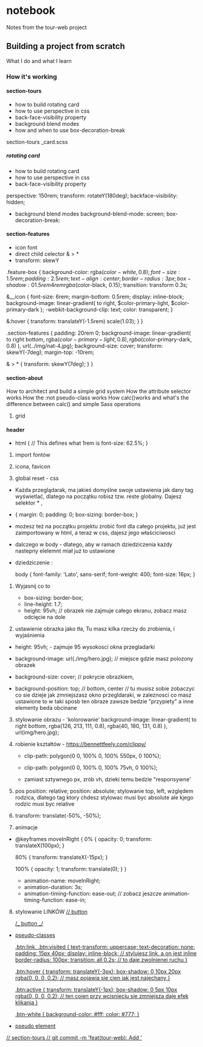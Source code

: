 # notebook

Notes from the tour-web project

## Building a project from scratch

What I do and what I learn

### How it's working

#### section-tours

- how to build rotating card
- how to use perspective in css
- back-face-visibility property
- background blend modes
- how and when to use box-decoration-break

section-tours
\_card.scss

##### rotating card

- how to build rotating card
- how to use perspective in css
- back-face-visibility property

perspective: 150rem;
transform: rotateY(180deg);
backface-visibility: hidden;

- background blend modes
  background-blend-mode: screen;
  box-decoration-break:

#### section-features

- icon font
- direct child celector & > \*
- transform: skewY

.feature-box {
background-color: rgba($color-white, 0.8);
  font-size: 1.5rem;
  padding: 2.5rem;
  text-align: center;
  border-radius: 3px;
  box-shadow: 0 1.5rem 4rem rgba($color-black, 0.15);
transition: transform 0.3s;

&\_\_icon {
font-size: 6rem;
margin-bottom: 0.5rem;
display: inline-block;
background-image: linear-gradient(
to right,
$color-primary-light,
$color-primary-dark
);
-webkit-background-clip: text;
color: transparent;
}

&:hover {
transform: translateY(-1.5rem) scale(1.03);
}
}

.section-features {
padding: 20rem 0;
background-image: linear-gradient(
to right bottom,
rgba($color-primary-light, 0.8),
      rgba($color-primary-dark, 0.8)
),
url(../img/nat-4.jpg);
background-size: cover;
transform: skewY(-7deg);
margin-top: -10rem;

& > \* {
transform: skewY(7deg);
}
}

#### section-about

How to architect and build a simple grid system
How the attribute selector works
How the :not pseudo-class works
How calc()works and what's the difference between calc() and simple Sass operations

1. grid

<!-- <section class="grid-test">
  <div class="row">
    <div class="col-1-of-2">Col 1 of 2</div>
    <div class="col-1-of-2">Col 2 of 2</div>
  </div>
  <div class="row">
    <div class="col-1-of-3">Col 1 of 2</div>
    <div class="col-1-of-3">Col 2 of 3</div>
    <div class="col-1-of-3">Col 3 of 3</div>
  </div>
  <div class="row">
    <div class="col-1-of-3">Col 1 of 3</div>
    <div class="col-2-of-3">Col 2 of 3</div>
  </div>

  <div class="row">
    <div class="col-1-of-4">Col 1 of 4</div>
    <div class="col-1-of-4">Col 1 of 4</div>
    <div class="col-1-of-4">Col 1 of 4</div>
    <div class="col-1-of-4">Col 1 of 4</div>
  </div>

  <div class="row">
    <div class="col-1-of-4">Col 1 of 4</div>
    <div class="col-1-of-4">Col 1 of 4</div>
    <div class="col-2-of-4">Col 2 of 4</div>
  </div>

  <div class="row">
    <div class="col-1-of-4">Col 1 of 4</div>
    <div class="col-3-of-4">Col 3 of 4</div>
  </div>
</section> -->

#### header

- html {
  // This defines what 1rem is
  font-size: 62.5%;
  }

1. import fontów
<link href="https://fonts.googleapis.com/css?family=Lato:100,300,400,700,900">

2. icona, favicon
<link rel="shortcut icon" type="image/jpg" href="img/favicon.png" />

3. global reset - css

- Każda przeglądarak, ma jakieś domyślne swoje ustawienia jak dany tag wyświetlać, dlatego na początku robisz tzw. reste globalny. Dajesz selektor \* ,

* {
  margin: 0;
  padding: 0;
  box-sizing: border-box;
  }

- możesz też na początku projektu zrobić font dla całego projektu, już jest zaimportowany w html, a teraz w css, dajesz jego właściciwosci
- dalczego w body - dlatego, aby w ramach dziedziczenia każdy nastepny elelemnt miał już to ustawione

- dziedziczenie :

  body {
  font-family: 'Lato', sans-serif;
  font-weight: 400;
  font-size: 16px;
  }

1. Wyjasnij co to

   - box-sizing: border-box;
   - line-height: 1.7;
   - height: 95vh;
     // obrazek nie zajmuje całego ekranu, zobacz masz odcięcie na dole

2. ustawienie obrazka jako tła,
   Tu masz kilka rzeczy do zrobienia, i wyjaśnienia

- height: 95vh; - zajmuje 95 wysokosci okna przegladarki

- background-image: url(./img/hero.jpg);
  // miejsce gdzie masz polozony obrazek

- background-size: cover;
  // pokrycie obrazkiem,

- background-position: top; // bottom, center
  // tu musisz sobie zobaczyc co sie dzieje jak zmniejszasz okno przegldaraki, w zaleznosci co masz ustawione to w taki sposb ten obraze zawsze bedzie "przypiety" a inne elementy beda obcinane

3. stylowanie obrazu - 'kolorowanie'
   background-image: linear-gradient(
   to right bottom,
   rgba(126, 213, 111, 0.8),
   rgba(40, 180, 131, 0.8)
   ),
   url(img/hero.jpg);

4. robienie kształtów - https://bennettfeely.com/clippy/

   - clip-path: polygon(0 0, 100% 0, 100% 550px, 0 100%);

   - clip-path: polygon(0 0, 100% 0, 100% 75vh, 0 100%);

   - zamiast sztywnego px, zrób vh, dzieki temu bedzie "responsywne'

5. pos
   position: relative;
   position: absolute;
   stylowanie top, left, względem rodzica, dlatego tag ktory chdesz stylowac musi byc absolute ale kjego rodzic musi byc relative

6. transform: translate(-50%, -50%);

7. animacje

- @keyframes moveInRight {
  0% {
  opacity: 0;
  transform: translateX(100px);
  }

  80% {
  transform: translateX(-15px);
  }

  100% {
  opacity: 1;
  transform: translate(0);
  }
  }

  - animation-name: moveInRight;
  - animation-duration: 3s;
  - animation-timing-function: ease-out;
    // zobacz jeszcze animation-timing-function: ease-in;

8. stylowanie LINKÓW <a href> // button

   /_ button _/

- pseudo-classes

  .btn:link,
  .btn:visited {
  text-transform: uppercase;
  text-decoration: none;
  padding: 15px 40px;
  display: inline-block; // stylujesz link, a on jest inline
  border-radius: 100px;
  transition: all 0.2s; // to daje zwolnienei ruchu
  }

  .btn:hover {
  transform: translateY(-3px);
  box-shadow: 0 10px 20px rgba(0, 0, 0, 0.2); // masz pojawia sie cien jak jest najechany
  }

  .btn:active {
  transform: translateY(-1px);
  box-shadow: 0 5px 10px rgba(0, 0, 0, 0.2); // ten coien przy wcisnieciu sie zmniejsza daje efek klikania
  }

  .btn-white {
  background-color: #fff;
  color: #777;
  }

- pseudo element

// section-tours
// git commit -m 'feat(tour-web): Add '
